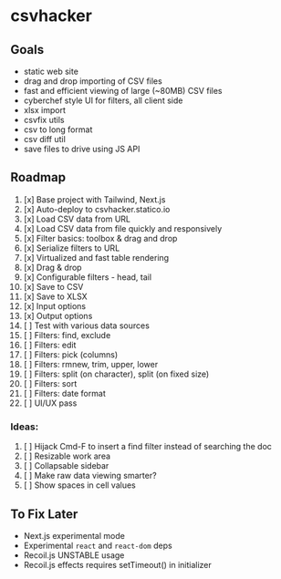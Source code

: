 # csvhacker

## Goals

- static web site
- drag and drop importing of CSV files
- fast and efficient viewing of large (~80MB) CSV files
- cyberchef style UI for filters, all client side
- xlsx import
- csvfix utils
- csv to long format
- csv diff util
- save files to drive using JS API

## Roadmap

1. [x] Base project with Tailwind, Next.js
1. [x] Auto-deploy to csvhacker.statico.io
1. [x] Load CSV data from URL
1. [x] Load CSV data from file quickly and responsively
1. [x] Filter basics: toolbox & drag and drop
1. [x] Serialize filters to URL
1. [x] Virtualized and fast table rendering
1. [x] Drag & drop
1. [x] Configurable filters - head, tail
1. [x] Save to CSV
1. [x] Save to XLSX
1. [x] Input options
1. [x] Output options
1. [ ] Test with various data sources
1. [ ] Filters: find, exclude
1. [ ] Filters: edit
1. [ ] Filters: pick (columns)
1. [ ] Filters: rmnew, trim, upper, lower
1. [ ] Filters: split (on character), split (on fixed size)
1. [ ] Filters: sort
1. [ ] Filters: date format
1. [ ] UI/UX pass

### Ideas:

1. [ ] Hijack Cmd-F to insert a find filter instead of searching the doc
1. [ ] Resizable work area
1. [ ] Collapsable sidebar
1. [ ] Make raw data viewing smarter?
1. [ ] Show spaces in cell values

## To Fix Later

- Next.js experimental mode
- Experimental `react` and `react-dom` deps
- Recoil.js UNSTABLE usage
- Recoil.js effects requires setTimeout() in initializer
